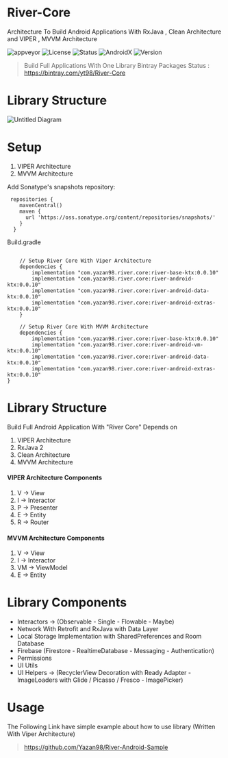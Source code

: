 # River-Core
Architecture To Build Android Applications With RxJava , Clean Architecture and VIPER , MVVM Architecture
 
![appveyor](https://img.shields.io/appveyor/ci/Yazan98/River-Core.svg)
![License](https://img.shields.io/badge/License-Apache%202.0-green.svg)
![Status](https://img.shields.io/badge/Project%20Status-Beta%20Version-yellow.svg)
![AndroidX](https://img.shields.io/badge/Android%20Status-AndroidX-green.svg)
![Version](https://img.shields.io/badge/Version-0.0.10-green.svg)


> Build Full Applications With One Library 
> Bintray Packages Status : https://bintray.com/yt98/River-Core

# Library Structure

![Untitled Diagram](https://user-images.githubusercontent.com/29167110/58758805-8b602c80-8529-11e9-9710-58b975eef96f.jpg)


# Setup

1. VIPER Architecture
2. MVVM Architecture

Add Sonatype's snapshots repository:

```
 repositories {
    mavenCentral()
    maven {
      url 'https://oss.sonatype.org/content/repositories/snapshots/'
    }
  }
```

Build.gradle


```
   
    // Setup River Core With Viper Architecture
    dependencies {
        implementation "com.yazan98.river.core:river-base-ktx:0.0.10"
        implementation "com.yazan98.river.core:river-android-ktx:0.0.10"
        implementation "com.yazan98.river.core:river-android-data-ktx:0.0.10"
        implementation "com.yazan98.river.core:river-android-extras-ktx:0.0.10"
    }
    
    // Setup River Core With MVVM Architecture
    dependencies {
        implementation "com.yazan98.river.core:river-base-ktx:0.0.10"
        implementation "com.yazan98.river.core:river-android-vm-ktx:0.0.10"
        implementation "com.yazan98.river.core:river-android-data-ktx:0.0.10"
        implementation "com.yazan98.river.core:river-android-extras-ktx:0.0.10"
}

```

# Library Structure

Build Full Android Application With "River Core" Depends on

1. VIPER Architecture
2. RxJava 2
3. Clean Architecture
4. MVVM Architecture

#### VIPER Architecture Components
1. V -> View
2. I -> Interactor
3. P -> Presenter
4. E -> Entity
5. R -> Router


#### MVVM Architecture Components
1. V -> View
2. I -> Interactor
3. VM -> ViewModel
4. E -> Entity

# Library Components
- Interactors -> (Observable - Single - Flowable - Maybe)
- Network With Retrofit and RxJava with Data Layer
- Local Storage Implementation with SharedPreferences and Room Database
- Firebase (Firestore - RealtimeDatabase - Messaging - Authentication)
- Permissions
- UI Utils
- UI Helpers -> (RecyclerView Decoration with Ready Adapter - ImageLoaders with Glide / Picasso / Fresco - ImagePicker)

# Usage

The Following Link have simple example about how to use library
(Written With Viper Architecture)
> https://github.com/Yazan98/River-Android-Sample
